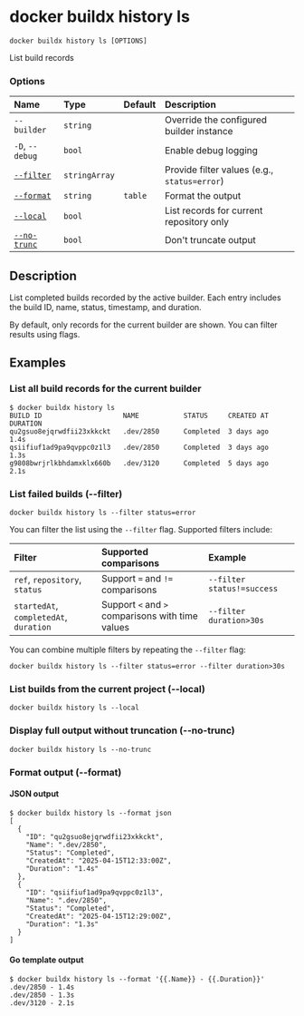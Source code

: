 # docker buildx history ls

```text
docker buildx history ls [OPTIONS]
```

<!---MARKER_GEN_START-->
List build records

### Options

| Name                      | Type          | Default | Description                                  |
|:--------------------------|:--------------|:--------|:---------------------------------------------|
| `--builder`               | `string`      |         | Override the configured builder instance     |
| `-D`, `--debug`           | `bool`        |         | Enable debug logging                         |
| [`--filter`](#filter)     | `stringArray` |         | Provide filter values (e.g., `status=error`) |
| [`--format`](#format)     | `string`      | `table` | Format the output                            |
| [`--local`](#local)       | `bool`        |         | List records for current repository only     |
| [`--no-trunc`](#no-trunc) | `bool`        |         | Don't truncate output                        |


<!---MARKER_GEN_END-->

## Description

List completed builds recorded by the active builder. Each entry includes the
build ID, name, status, timestamp, and duration.

By default, only records for the current builder are shown. You can filter
results using flags.

## Examples

### List all build records for the current builder

```console
$ docker buildx history ls
BUILD ID                    NAME           STATUS     CREATED AT        DURATION
qu2gsuo8ejqrwdfii23xkkckt   .dev/2850      Completed  3 days ago        1.4s
qsiifiuf1ad9pa9qvppc0z1l3   .dev/2850      Completed  3 days ago        1.3s
g9808bwrjrlkbhdamxklx660b   .dev/3120      Completed  5 days ago        2.1s
```

### <a name="filter"></a> List failed builds (--filter)

```console
docker buildx history ls --filter status=error
```

You can filter the list using the `--filter` flag. Supported filters include:

| Filter                                 | Supported comparisons                            | Example                    |
|:---------------------------------------|:-------------------------------------------------|:---------------------------|
| `ref`, `repository`, `status`          | Support `=` and `!=` comparisons                 | `--filter status!=success` |
| `startedAt`, `completedAt`, `duration` | Support `<` and `>` comparisons with time values | `--filter duration>30s`    |

You can combine multiple filters by repeating the `--filter` flag:

```console
docker buildx history ls --filter status=error --filter duration>30s
```

### <a name="local"></a> List builds from the current project (--local)

```console
docker buildx history ls --local
```

### <a name="no-trunc"></a> Display full output without truncation (--no-trunc)

```console
docker buildx history ls --no-trunc
```

### <a name="format"></a> Format output (--format)

#### JSON output

```console
$ docker buildx history ls --format json
[
  {
    "ID": "qu2gsuo8ejqrwdfii23xkkckt",
    "Name": ".dev/2850",
    "Status": "Completed",
    "CreatedAt": "2025-04-15T12:33:00Z",
    "Duration": "1.4s"
  },
  {
    "ID": "qsiifiuf1ad9pa9qvppc0z1l3",
    "Name": ".dev/2850",
    "Status": "Completed",
    "CreatedAt": "2025-04-15T12:29:00Z",
    "Duration": "1.3s"
  }
]
```

#### Go template output

```console
$ docker buildx history ls --format '{{.Name}} - {{.Duration}}'
.dev/2850 - 1.4s
.dev/2850 - 1.3s
.dev/3120 - 2.1s
```
